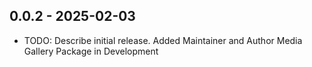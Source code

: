 ## 0.0.2 - 2025-02-03

* TODO: Describe initial release.
Added Maintainer and Author
Media Gallery Package in Development